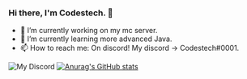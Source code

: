 ### Hi there, I'm Codestech. 👋

- 🔭 I’m currently working on my mc server.
- 🌱 I’m currently learning more advanced Java.
- 📫 How to reach me: On discord! My discord -> Codestech#0001.

![My Discord](https://discord-readme-badge.vercel.app/api?id=548880172032589835)
[![Anurag's GitHub stats](https://github-readme-stats.vercel.app/api?username=HEROOSTECH)](https://github.com/anuraghazra/github-readme-stats)
